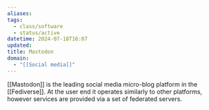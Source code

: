 ```yaml
---
aliases: 
tags:
  - class/software
  - status/active
datetime: 2024-07-18T16:07
updated: 
title: Mastodon
domain:
  - "[[Social media]]"
---
```

[[Mastodon]] is the leading social media micro-blog platform in the [[Fediverse]]. At the user end it operates similarly to other platforms, however services are provided via a set of federated servers.
